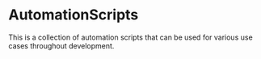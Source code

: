 # AutomationScripts
This is a collection of automation scripts that can be used for various use cases throughout development.

